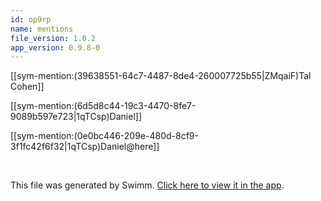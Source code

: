 ```yaml
---
id: op9rp
name: mentions
file_version: 1.0.2
app_version: 0.9.8-0
---
```


[[sym-mention:(39638551-64c7-4487-8de4-260007725b55|ZMqaiF)Tal Cohen]]

[[sym-mention:(6d5d8c44-19c3-4470-8fe7-9089b597e723|1qTCsp)Daniel]]

[[sym-mention:(0e0bc446-209e-480d-8cf9-3f1fc42f6f32|1qTCsp)Daniel@here]]




<br/>

This file was generated by Swimm. [Click here to view it in the app](http://localhost:5000/repos/Z2l0aHViJTNBJTNBdDElM0ElM0FlcmFuLXN3aW1t/docs/op9rp).